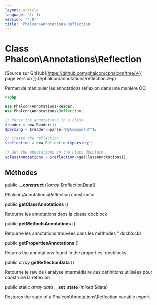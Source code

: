 ```yaml
---
layout: article
language: 'fr-fr'
version: '4.0'
title: 'Phalcon\Annotations\Reflection'
---
```

# Class **Phalcon\Annotations\Reflection**

[Source sur GitHub](https://github.com/phalcon/cphalcon/tree/v{{ page.version }}.0/phalcon/annotations/reflection.zep)

Permet de manipuler les annotations réflexion dans une manière OO

```php
<?php

use Phalcon\Annotations\Reader;
use Phalcon\Annotations\Reflection;

// Parse the annotations in a class
$reader = new Reader();
$parsing = $reader->parse("MyComponent");

// Create the reflection
$reflection = new Reflection($parsing);

// Get the annotations in the class docblock
$classAnnotations = $reflection->getClassAnnotations();

```

## Méthodes

public **__construct** ([*array* $reflectionData])

Phalcon\Annotations\Reflection constructor

public **getClassAnnotations** ()

Retourne les annotations dans la classe docblock

public **getMethodsAnnotations** ()

Retourne les annotations trouvées dans les méthodes " docblocks

public **getPropertiesAnnotations** ()

Returns the annotations found in the properties' docblocks

public *array* **getReflectionData** ()

Retourne le raw de l'analyse intermédiaire des définitions utilisées pour construire la réflexion

public static *array data* **__set_state** (*mixed* $data)

Restores the state of a Phalcon\Annotations\Reflection variable export